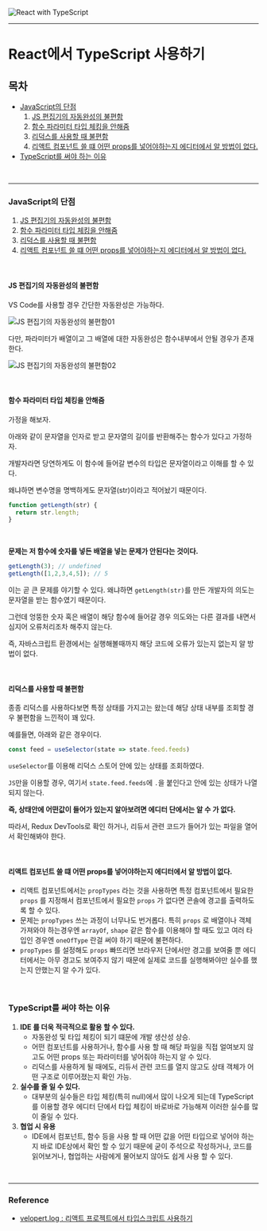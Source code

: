 ![React with TypeScript](https://user-images.githubusercontent.com/31315644/77824045-edd28b00-7142-11ea-83d8-b88e7cb6c97d.png)

------------

# React에서 TypeScript 사용하기 

## 목차

- [JavaScript의 단점](#a1)
  1. [JS 편집기의 자동완성의 불편함](#b1)
  2. [함수 파라미터 타입 체킹을 안해줌](#b2)
  3. [리덕스를 사용할 때 불편함](#b3)
  4. [리액트 컴포넌트 쓸 떄 어떤 props를 넣어야하는지 에디터에서 알 방법이 없다.](#b4)
- [TypeScript를 써야 하는 이유](#a2)


<br/>

----------

### JavaScript의 단점 <a id="a1"></a>

1. [JS 편집기의 자동완성의 불편함](#b1)
2. [함수 파라미터 타입 체킹을 안해줌](#b2)
3. [리덕스를 사용할 때 불편함](#b3)
4. [리액트 컴포넌트 쓸 떄 어떤 props를 넣어야하는지 에디터에서 알 방법이 없다.](#b4)

<br/>

#### JS 편집기의 자동완성의 불편함 <a id="b1"></a>

VS Code를 사용할 경우 간단한 자동완성은 가능하다. 

![JS 편집기의 자동완성의 불편함01](https://media.vlpt.us/post-images/velopert/1ead1cd0-df9a-11e9-a678-e775d1643dee/image.png)

다만, 파라미터가 배열이고 그 배열에 대한 자동완성은 함수내부에서 안될 경우가 존재한다.

![JS 편집기의 자동완성의 불편함02](https://media.vlpt.us/post-images/velopert/37020e30-df9a-11e9-a678-e775d1643dee/image.png)

<br/>

#### 함수 파라미터 타입 체킹을 안해줌 <a id="b2"></a>

가정을 해보자.

아래와 같이 문자열을 인자로 받고 문자열의 길이를 반환해주는 함수가 있다고 가정하자.

개발자라면 당연하게도 이 함수에 들어갈 변수의 타입은 문자열이라고 이해를 할 수 있다.

왜냐하면 변수명을 명백하게도 문자열(str)이라고 적어놨기 때문이다.

```js
function getLength(str) {
  return str.length;
}
```

<br/>

**문제는 저 함수에 숫자를 넣든 배열을 넣는 문제가 안된다는 것이다.** 

```js
getLength(3); // undefined
getLength([1,2,3,4,5]); // 5
```

이는 곧 큰 문제를 야기할 수 있다. 왜냐하면 `getLength(str)`를 만든 개발자의 의도는 문자열을 받는 함수였기 때문이다. 

그런데 엉뚱한 숫자 혹은 배열이 해당 함수에 들어갈 경우 의도와는 다른 결과를 내면서 심지어 오류처리조차 해주지 않는다.

즉, 자바스크립트 환경에서는 실행해볼때까지 해당 코드에 오류가 있는지 없는지 알 방법이 없다.

<br/>

#### 리덕스를 사용할 때 불편함 <a id="b3"></a>

종종 리덕스를 사용하다보면 특정 상태를 가지고는 왔는데 해당 상태 내부를 조회할 경우 불편함을 느낀적이 꽤 있다.

예를들면, 아래와 같은 경우이다.

```jsx
const feed = useSelector(state => state.feed.feeds)
```

`useSelector`를 이용해 리덕스 스토어 안에 있는 상태를 조회하였다. 

`JS`만을 이용할 경우, 여기서 `state.feed.feeds`에 `.`을 붙인다고 안에 있는 상태가 나열되지 않는다. 

**즉, 상태안에 어떤값이 들어가 있는지 알아보려면 에디터 단에서는 알 수 가 없다.**

따라서, Redux DevTools로 확인 하거나, 리듀서 관련 코드가 들어가 있는 파일을 열어서 확인해봐야 한다.

<br/>

#### 리액트 컴포넌트 쓸 떄 어떤 props를 넣어야하는지 에디터에서 알 방법이 없다. <a id="b4"></a>

- 리액트 컴포넌트에서는 `propTypes` 라는 것을 사용하면 특정 컴포넌트에서 필요한 `props` 를 지정해서 컴포넌트에서 필요한 `props` 가 없다면 콘솔에 경고를 출력하도록 할 수 있다.
- 문제는 `propTypes` 쓰는 과정이 너무나도 번거롭다. 특히 `props` 로 배열이나 객체 가져와야 하는경우엔  `arrayOf`, `shape` 같은 함수를 이용해야 할 때도 있고 여러 타입인 경우엔 `oneOfType` 란걸 써야 하기 때문에 불편하다.
- `propTypes` 를 설정해도 `props` 빠뜨리면 브라우저 단에서만 경고를 보여줄 뿐 에디터에서는 아무 경고도 보여주지 않기 때문에 실제로 코드를 실행해봐야만 실수를 했는지 안했는지 알 수가 있다.

<br/>

### TypeScript를 써야 하는 이유 <a id="a2"></a>

1. **IDE 를 더욱 적극적으로 활용 할 수 있다.**
   - 자동완성 및 타입 체킹이 되기 떄문에 개발 생산성 상승. 
   - 어떤 컴포넌트를 사용하거나, 함수를 사용 할 때 해당 파일을 직접 얼여보지 않고도 어떤 props 또는 파라미터를 넣어줘야 하는지 알 수 있다. 
   - 리덕스를 사용하게 될 때에도, 리듀서 관련 코드를 열지 않고도 상태 객체가 어떤 구조로 이루어졌는지 확인 가능.
2. **실수를 줄 일 수 있다.**
   - 대부분의 실수들은 타입 체킹(특히 null)에서 많이 나오게 되는데 TypeScript를 이용할 경우 에디터 단에서 타입 체킹이 바로바로 가능해져 이러한 실수를 많이 줄일 수 있다.
3. **협업 시 유용**
   - IDE에서 컴포넌트, 함수 등을 사용 할 때 어떤 값을 어떤 타입으로 넣어야 하는지 바로 IDE상에서 확인 할 수 있기 때문에 굳이 주석으로 작성하거나, 코드를 읽어보거나, 협업하는 사람에게 물어보지 않아도 쉽게 사용 할 수 있다.

<br/>

-----------

### Reference

- [velopert.log : 리액트 프로젝트에서 타입스크립트 사용하기](https://velog.io/@velopert/using-react-with-typescript)